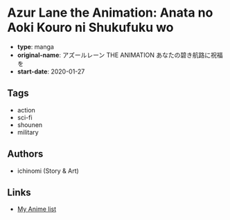 # Azur Lane the Animation: Anata no Aoki Kouro ni Shukufuku wo

-   **type**: manga
-   **original-name**: アズールレーン THE ANIMATION あなたの碧き航路に祝福を
-   **start-date**: 2020-01-27

## Tags

-   action
-   sci-fi
-   shounen
-   military

## Authors

-   ichinomi (Story & Art)

## Links

-   [My Anime list](https://myanimelist.net/manga/136647/Azur_Lane_the_Animation__Anata_no_Aoki_Kouro_ni_Shukufuku_wo)
